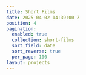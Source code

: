 ```yaml
---
title: Short Films
date: 2025-04-02 14:39:00 Z
position: 4
pagination:
  enabled: true
  collection: short-films
  sort_field: date
  sort_reverse: true
  per_page: 100
layout: projects
---
```


